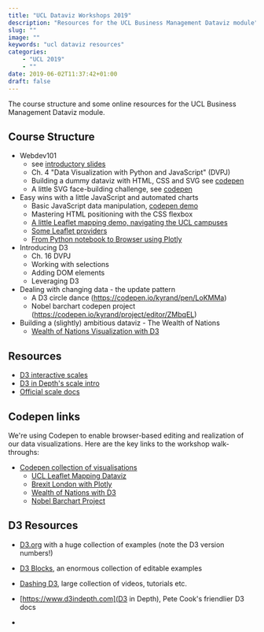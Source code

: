 ```yaml
---
title: "UCL Dataviz Workshops 2019"
description: "Resources for the UCL Business Management Dataviz module"
slug: ""
image: ""
keywords: "ucl dataviz resources"
categories:
    - "UCL 2019"
    - ""
date: 2019-06-02T11:37:42+01:00
draft: false
---
```


The course structure and some online resources for the UCL Business Management Dataviz module.

<!--more-->
## Course Structure
* Webdev101
  - see [introductory slides](https://kyrandale.com/talks/ucl/index_intro.html)
  - Ch. 4 "Data Visualization with Python and JavaScript" (DVPJ)
  - Building a dummy dataviz with HTML, CSS and SVG see [codepen](https://codepen.io/kyrand/pen/MddKaO)
  - A little SVG face-building challenge, see [codepen](https://codepen.io/kyrand/pen/yWdyjp)
* Easy wins with a little JavaScript and automated charts
  - Basic JavaScript data manipulation, [codepen demo](https://codepen.io/kyrand/pen/ZNgrOo?editors=1111)
  - Mastering HTML positioning with the CSS flexbox
  - [A little Leaflet mapping demo, navigating the UCL campuses](https://codepen.io/kyrand/pen/mYJbMB)
  - [Some Leaflet providers](https://leaflet-extras.github.io/leaflet-providers/preview/)
  - [From Python notebook to Browser using Plotly](https://codepen.io/kyrand/pen/mYJbMB)
* Introducing D3
  - Ch. 16 DVPJ
  - Working with selections
  - Adding DOM elements
  - Leveraging D3
* Dealing with changing data - the update pattern
  - A D3 circle dance (https://codepen.io/kyrand/pen/LoKMMa)
  - Nobel barchart codepen project (https://codepen.io/kyrand/project/editor/ZMbqEL)
* Building a (slightly) ambitious dataviz - The Wealth of Nations
  - [Wealth of Nations Visualization with D3](https://codepen.io/kyrand/pen/gJWYov)

## Resources
- [D3 interactive scales](https://peterbeshai.com/d3-scale-interactive/)
- [D3 in Depth's scale intro](https://www.d3indepth.com/scales/)
- [Official scale docs](https://github.com/d3/d3-scale)

## Codepen links

We're using Codepen to enable browser-based editing and realization of our data visualizations. Here are the key links to the workshop walk-throughs:

* [Codepen collection of visualisations](https://codepen.io/collection/DEvKyR/ )
  - [UCL Leaflet Mapping Dataviz](https://codepen.io/kyrand/pen/mYJbMB)
  - [Brexit London with Plotly](https://codepen.io/kyrand/pen/klgvzb)
  - [Wealth of Nations with D3](https://codepen.io/kyrand/pen/gJWYov)
  - [Nobel Barchart Project](https://codepen.io/kyrand/project/editor/ZMbqEL)

## D3 Resources
- [D3.org](https://d3js.org/) with a huge collection of examples (note the D3 version numbers!)
- [D3 Blocks](https://bl.ocks.org), an enormous collection of editable examples
- [Dashing D3](https://www.dashingd3js.com), large collection of videos, tutorials etc.
- [https://www.d3indepth.com](D3 in Depth), Pete Cook's friendlier D3 docs

-
